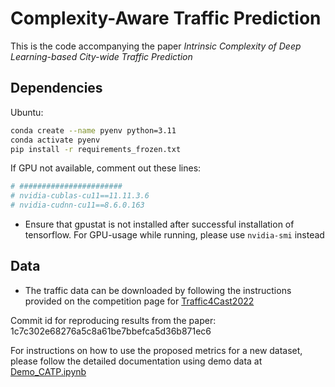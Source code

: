 
# Complexity-Aware Traffic Prediction 


This is the code accompanying the paper _Intrinsic Complexity of Deep Learning-based City-wide Traffic Prediction_

## Dependencies

Ubuntu: 
```bash
conda create --name pyenv python=3.11
conda activate pyenv
pip install -r requirements_frozen.txt
```
If GPU not available, comment out these lines:
```bash
# #######################
# nvidia-cublas-cu11==11.11.3.6
# nvidia-cudnn-cu11==8.6.0.163
```
- Ensure that gpustat is not installed after successful installation of tensorflow. For GPU-usage while running, please 
use `nvidia-smi` instead


## Data
- The traffic data can be downloaded by following the instructions provided on the competition page for [Traffic4Cast2022](https://github.com/iarai/NeurIPS2022-traffic4cast)


Commit id for reproducing results from the paper: 
1c7c302e68276a5c8a61be7bbefca5d36b871ec6

For instructions on how to use the proposed metrics for a new dataset, please follow the detailed documentation using demo data at [Demo_CATP.ipynb](sds)